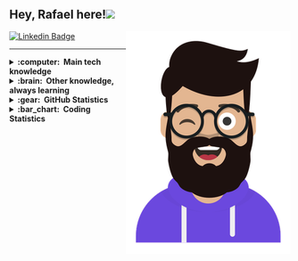 ## Hey, Rafael here!<img src="https://media.giphy.com/media/hvRJCLFzcasrR4ia7z/giphy.gif" width="25px">

<img src = 'https://github.com/rmneves92/rmneves92/blob/main/images/avatar.png?raw=true' alt='Rafael Neves' align='right'/>

[![Linkedin Badge](https://img.shields.io/badge/LinkedIn-0077B5?style=for-the-badge&logo=linkedin&logoColor=white)](https://www.linkedin.com/in/rmneves/) 
<!-- [![Outlook Badge](https://img.shields.io/badge/Microsoft_Outlook-0078D4?style=for-the-badge&logo=microsoft-outlook&logoColor=white&link=mailto:rafael.moraisneves@outlook.com)](mailto:rafael.moraisneves@outlook.com)  -->

<hr/>

<details>
  <summary><b>:computer: &nbsp;Main tech knowledge</b></summary>
  <br/>

[![React](https://img.shields.io/badge/React-20232A?style=for-the-badge&logo=react&logoColor=61DAFB)](https://reactjs.org/)&nbsp;
[![NextJS](https://img.shields.io/badge/next.js-000000?style=for-the-badge&logo=nextdotjs&logoColor=white)](https://nextjs.org/)&nbsp;
[![Angular](https://img.shields.io/badge/Angular-DD0031?style=for-the-badge&logo=angular&logoColor=white)](https://angular.io/)&nbsp;
[![React Native](https://img.shields.io/badge/React_Native-20232A?style=for-the-badge&logo=react&logoColor=61DAFB)](https://reactnative.dev/)&nbsp;\
[![Redux](https://img.shields.io/badge/Redux-593D88?style=for-the-badge&logo=redux&logoColor=white)](https://redux.js.org/)&nbsp;
![HTML5](https://img.shields.io/badge/HTML5-E34F26?style=for-the-badge&logo=html5&logoColor=white)&nbsp;
![CSS3](https://img.shields.io/badge/CSS3-1572B6?style=for-the-badge&logo=css3&logoColor=white)&nbsp;
![JavaScript](https://img.shields.io/badge/JavaScript-F7DF1E?style=for-the-badge&logo=javascript&logoColor=black)&nbsp;\
[![TypeScript](https://img.shields.io/badge/TypeScript-007ACC?style=for-the-badge&logo=typescript&logoColor=white)](https://www.typescriptlang.org/)&nbsp;
![Cypress](https://img.shields.io/badge/Cypress-17202C?style=for-the-badge&logo=cypress&logoColor=white)&nbsp;
![Git](https://img.shields.io/badge/Git-F05032?style=for-the-badge&logo=git&logoColor=white)&nbsp;
![Styled-Components](https://img.shields.io/badge/styled--components-DB7093?style=for-the-badge&logo=styled-components&logoColor=white)&nbsp;\
![GRAPHQL](https://img.shields.io/badge/GraphQl-E10098?style=for-the-badge&logo=graphql&logoColor=white)&nbsp;
![Sass](https://img.shields.io/badge/Sass-CC6699?style=for-the-badge&logo=sass&logoColor=white)&nbsp;  
  
</details>

<details>
  <summary><b>:brain: &nbsp;Other knowledge, always learning</b></summary>
  <br/>
  
![AWS](https://img.shields.io/badge/Amazon_AWS-232F3E?style=for-the-badge&logo=amazon-aws&logoColor=white)&nbsp;
![Tailwind](https://img.shields.io/badge/Tailwind_CSS-38B2AC?style=for-the-badge&logo=tailwind-css&logoColor=white)&nbsp;
![Bootstrap](https://img.shields.io/badge/Bootstrap-563D7C?style=for-the-badge&logo=bootstrap&logoColor=white)&nbsp;
![jQuery](https://img.shields.io/badge/jQuery-0769AD?style=for-the-badge&logo=jquery&logoColor=white)&nbsp;\
![Jest](https://img.shields.io/badge/Jest-C21325?style=for-the-badge&logo=jest&logoColor=white)&nbsp;
![GitHub](https://img.shields.io/badge/GitHub-100000?style=for-the-badge&logo=github&logoColor=white)&nbsp;
![Linux](https://img.shields.io/badge/Linux-FCC624?style=for-the-badge&logo=linux&logoColor=black)
![VSCode](https://img.shields.io/badge/Visual_Studio_Code-0078D4?style=for-the-badge&logo=visual%20studio%20code&logoColor=white)&nbsp;\
![Arduino](https://img.shields.io/badge/Arduino_IDE-00979D?style=for-the-badge&logo=arduino&logoColor=white)&nbsp;
![NodeJS](https://img.shields.io/badge/Node.js-339933?style=for-the-badge&logo=nodedotjs&logoColor=white)&nbsp;

</details>

<details>
  <summary><b>:gear: &nbsp;GitHub Statistics</b></summary>
  <br/><br/><br/><br/>
    <p align="center">
        <img height="137px" src="https://github-readme-streak-stats.herokuapp.com/?user=rmneves92&hide_border=true&theme=nightowl" />
    </p>
    <p align="center">
        <img height="137px" src="https://github-readme-stats.vercel.app/api?username=rmneves92&hide_title=true&hide_border=true&show_icons=true&include_all_commits=true&count_private=true&line_height=21&theme=nightowl" /> <img height="137px" src="https://github-readme-stats.vercel.app/api/top-langs/?username=rmneves92&hide=html&hide_title=true&hide_border=true&layout=compact&langs_count=8&theme=nightowl" />
    </p>
</details>

<details>
  <summary><b>:bar_chart: &nbsp;Coding Statistics</b></summary>
  <br/>
  
<!--START_SECTION:waka-->
![Profile Views](http://img.shields.io/badge/Profile%20Views-7-blue)

**I'm an Early 🐤** 

```text
🌞 Morning    78 commits     ███████░░░░░░░░░░░░░░░░░░   31.45% 
🌆 Daytime    99 commits     ██████████░░░░░░░░░░░░░░░   39.92% 
🌃 Evening    64 commits     ██████░░░░░░░░░░░░░░░░░░░   25.81% 
🌙 Night      7 commits      ░░░░░░░░░░░░░░░░░░░░░░░░░   2.82%

```
📅 **I'm Most Productive on Saturday** 

```text
Monday       33 commits     ███░░░░░░░░░░░░░░░░░░░░░░   13.31% 
Tuesday      37 commits     ███░░░░░░░░░░░░░░░░░░░░░░   14.92% 
Wednesday    33 commits     ███░░░░░░░░░░░░░░░░░░░░░░   13.31% 
Thursday     35 commits     ███░░░░░░░░░░░░░░░░░░░░░░   14.11% 
Friday       22 commits     ██░░░░░░░░░░░░░░░░░░░░░░░   8.87% 
Saturday     57 commits     █████░░░░░░░░░░░░░░░░░░░░   22.98% 
Sunday       31 commits     ███░░░░░░░░░░░░░░░░░░░░░░   12.5%

```


📊 **This Week I Spent My Time On** 

```text
💬 Programming Languages: 
TypeScript               7 hrs 13 mins       █████████████████░░░░░░░░   69.28% 
JavaScript               2 hrs 55 mins       ███████░░░░░░░░░░░░░░░░░░   28.12% 
JSON                     14 mins             ░░░░░░░░░░░░░░░░░░░░░░░░░   2.27% 
Markdown                 0 secs              ░░░░░░░░░░░░░░░░░░░░░░░░░   0.14% 
Other                    0 secs              ░░░░░░░░░░░░░░░░░░░░░░░░░   0.13%

🔥 Editors: 
VS Code                  10 hrs 25 mins      █████████████████████████   100.0%

```


 Last Updated on 10/10/2021
<!--END_SECTION:waka-->
</details>



<br/>

<!-- <p align="right">
<img src="https://komarev.com/ghpvc/?username=rmneves92&style=plastic&label=Views"><img>
</p> -->
